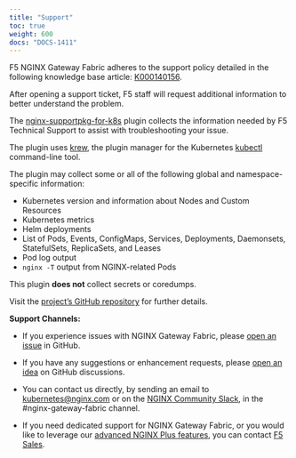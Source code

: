 ```yaml
---
title: "Support"
toc: true
weight: 600
docs: "DOCS-1411"
---
```


F5 NGINX Gateway Fabric adheres to the support policy detailed in the following knowledge base article: [K000140156](https://my.f5.com/manage/s/article/K000140156).

After opening a support ticket, F5 staff will request additional information to better understand the problem.

The [nginx-supportpkg-for-k8s](https://github.com/nginxinc/nginx-supportpkg-for-k8s) plugin collects the information needed by F5 Technical Support to assist with troubleshooting your issue.


The plugin uses [krew](https://krew.sigs.k8s.io), the plugin manager for the Kubernetes [kubectl](https://kubernetes.io/docs/reference/kubectl/) command-line tool.

The plugin may collect some or all of the following global and namespace-specific information:

- Kubernetes version and information about Nodes and Custom Resources
- Kubernetes metrics
- Helm deployments
- List of Pods, Events, ConfigMaps, Services, Deployments, Daemonsets, StatefulSets, ReplicaSets, and Leases
- Pod log output
- `nginx -T` output from NGINX-related Pods

This plugin **does not** collect secrets or coredumps.

Visit the [project’s GitHub repository](https://github.com/nginxinc/nginx-supportpkg-for-k8s) for further details.


**Support Channels:**

- If you experience issues with NGINX Gateway Fabric, please [open an issue](https://github.com/nginxinc/nginx-gateway-fabric/issues/new?assignees=&labels=&projects=&template=bug_report.md&title=) in GitHub.

- If you have any suggestions or enhancement requests, please [open an idea](https://github.com/nginxinc/nginx-gateway-fabric/discussions/categories/ideas) on GitHub discussions.

- You can contact us directly, by sending an email to [kubernetes@nginx.com](mailto:kubernetes@nginx.com) or on the [NGINX Community Slack](https://nginxcommunity.slack.com/channels/nginx-gateway-fabric), in the #nginx-gateway-fabric channel.

- If you need dedicated support for NGINX Gateway Fabric, or you would like to leverage our [advanced NGINX Plus features](https://docs.nginx.com/nginx-gateway-fabric/overview/nginx-plus/), you can contact [F5 Sales](https://www.f5.com/content/f5-com/en_us/products/get-f5).
